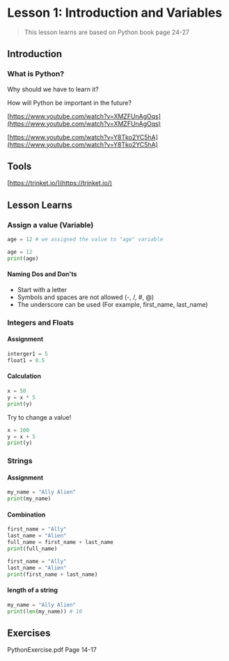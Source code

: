 ﻿# Lesson 1: Introduction and Variables

> This lesson learns are based on Python book page 24-27

## Introduction

### What is Python?
Why should we have to learn it?

How will Python be important in the future?

[https://www.youtube.com/watch?v=XMZFUnAgOqs](https://www.youtube.com/watch?v=XMZFUnAgOqs)

[https://www.youtube.com/watch?v=Y8Tko2YC5hA](https://www.youtube.com/watch?v=Y8Tko2YC5hA)

## Tools
[https://trinket.io/](https://trinket.io/)

## Lesson Learns

### Assign a value (Variable)
```python
age = 12 # we assigned the value to "age" variable
```
```python
age = 12
print(age)
```
#### Naming Dos and Don'ts
- Start with a letter
- Symbols and spaces are not allowed (-, /, #, @) 
- The underscore can be used (For example, first_name, last_name)
### Integers and Floats

#### Assignment
```python
interger1 = 5
float1 = 0.5
```
#### Calculation
```python
x = 50
y = x * 5
print(y)
```
Try to change a value!
```python
x = 100
y = x + 5
print(y)
```

### Strings

#### Assignment
```python
my_name = "Ally Alien"
print(my_name)
```

####  Combination
```python
first_name = "Ally"
last_name = "Alien"
full_name = first_name + last_name
print(full_name)
```
```python
first_name = "Ally"
last_name = "Alien"
print(first_name + last_name)
```
#### length of a string

```python
my_name = "Ally Alien"
print(len(my_name)) # 10
```

## Exercises
PythonExercise.pdf Page 14-17
